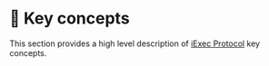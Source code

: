 # 📖 Key concepts

This section provides a high level description of
[iExec Protocol](https://protocol.docs.iex.ec) key concepts.
